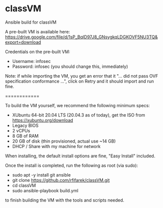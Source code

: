 # classVM
Ansible build for classVM

A pre-built VM is available here:
https://drive.google.com/file/d/1sP_BqID97J8_GNsygkqLDGKOVF5NU3TQ&export=download

Credentials on the pre-built VM:
- Username: infosec
- Password: infosec (you should change this, immediately)

Note: if while importing the VM, you get an error that it "... did not pass OVF specification conformance ...", click on Retry and it should import and run fine.

============

To build the VM yourself, we recommend the following minimum specs:
- XUbuntu 64-bit 20.04 LTS (20.04.3 as of today), get the ISO from https://xubuntu.org/download
- Legacy BIOS
- 2 vCPUs
- 8 GB of RAM
- 20 GB of disk (thin provisioned, actual use ~14 GB)
- DHCP / Share with my machine for network

When installing, the default install options are fine, "Easy Install" included.

Once the install is completed, run the following as root (via sudo):
- sudo apt -y install git ansible
- git clone https://github.com/rfifarek/classVM.git
- cd classVM
- sudo ansible-playbook build.yml

to finish building the VM with the tools and scripts needed.
